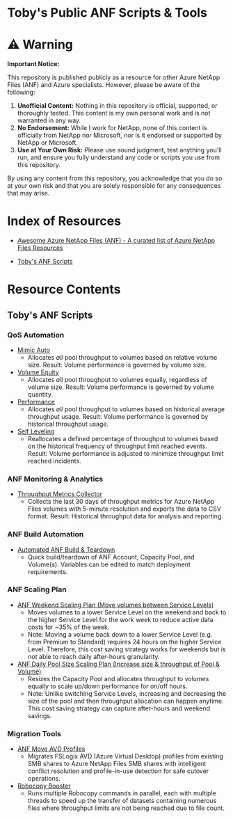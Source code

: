 # Toby's Public ANF Scripts & Tools

# ⚠️ Warning

**Important Notice:**

This repository is published publicly as a resource for other Azure NetApp Files (ANF) and Azure specialists. However, please be aware of the following:

1. **Unofficial Content:** Nothing in this repository is official, supported, or thoroughly tested. This content is my own personal work and is not warranted in any way.
2. **No Endorsement:** While I work for NetApp, none of this content is officially from NetApp nor Microsoft, nor is it endorsed or supported by NetApp or Microsoft.
3. **Use at Your Own Risk:** Please use sound judgment, test anything you'll run, and ensure you fully understand any code or scripts you use from this repository.

By using any content from this repository, you acknowledge that you do so at your own risk and that you are solely responsible for any consequences that may arise.

# Index of Resources

- [Awesome Azure NetApp Files (ANF) - A curated list of Azure NetApp Files Resources](https://github.com/ANFTechTeam/awesome-anf)

- [Toby's ANF Scripts](#tobys-anf-scripts)

# Resource Contents

## Toby's ANF Scripts

### QoS Automation

- [Mimic Auto](https://github.com/tvanroo/public-anf-toolbox/blob/main/ANF%20QoS%20Mimic%20Auto)
    - Allocates _all_ pool throughput to volumes based on relative volume size. Result: Volume performance is governed by volume size.
- [Volume Equity](https://github.com/tvanroo/public-anf-toolbox/blob/main/ANF%20QoS%20Volume%20Equity)
    - Allocates _all_ pool throughput to volumes equally, regardless of volume size. Result: Volume performance is governed by volume quantity.
- [Performance](https://github.com/tvanroo/public-anf-toolbox/blob/main/ANF%20QoS%20Performance)
    - Allocates _all_ pool throughput to volumes based on historical average throughput usage. Result: Volume performance is governed by historical throughput usage.
- [Self Leveling](https://github.com/tvanroo/public-anf-toolbox/blob/main/ANF%20QoS%20Self%20Leveling)
    - Reallocates a defined percentage of throughput to volumes based on the historical frequency of throughput limit reached events. Result: Volume performance is adjusted to minimize throughput limit reached incidents.

### ANF Monitoring & Analytics

- [Throughput Metrics Collector](https://github.com/tvanroo/public-anf-toolbox/blob/main/ANF%20Throughput%20Metrics%20Collector)
    - Collects the last 30 days of throughput metrics for Azure NetApp Files volumes with 5-minute resolution and exports the data to CSV format. Result: Historical throughput data for analysis and reporting.

### ANF Build Automation

- [Automated ANF Build & Teardown](https://github.com/tvanroo/public-anf-toolbox/blob/main/Automated%20Build%20and%20Teardown)
    - Quick build/teardown of ANF Account, Capacity Pool, and Volume(s). Variables can be edited to match deployment requirements.

### ANF Scaling Plan
- [ANF Weekend Scaling Plan (Move volumes between Service Levels)](https://github.com/tvanroo/public-anf-toolbox/tree/main/ANF%20Weekend%20Scaling%20Plan)
    - Moves volumes to a lower Service Level on the weekend and back to the higher Service Level for the work week to reduce active data costs for ~35% of the week.
    - Note: Moving a volume back down to a lower Service Level (e.g. from Premium to Standard) requires 24 hours on the higher Service Level. Therefore, this cost saving strategy works for weekends but is not able to reach daily after-hours granularity.
- [ANF Daily Pool Size Scaling Plan (Increase size & throughput of Pool & Volume)](https://github.com/tvanroo/public-anf-toolbox/tree/main/ANF%20Daily%20Pool%20Size%20Scaling%20Plan)
    - Resizes the Capacity Pool and allocates throughput to volumes equally to scale up/down performance for on/off hours.
    - Note: Unlike switching Service Levels, increasing and decreasing the size of the pool and then throughput allocation can happen anytime. This cost saving strategy can capture after-hours and weekend savings.

### Migration Tools
- [ANF Move AVD Profiles](https://github.com/tvanroo/public-anf-toolbox/tree/main/ANF%20Move%20AVD%20Profiles)
    - Migrates FSLogix AVD (Azure Virtual Desktop) profiles from existing SMB shares to Azure NetApp Files SMB shares with intelligent conflict resolution and profile-in-use detection for safe cutover operations.
- [Robocopy Booster](https://github.com/tvanroo/public-anf-toolbox/tree/main/Robocopy%20Booster)
    - Runs multiple Robocopy commands in parallel, each with multiple threads to speed up the transfer of datasets containing numerous files where throughput limits are not being reached due to file count.